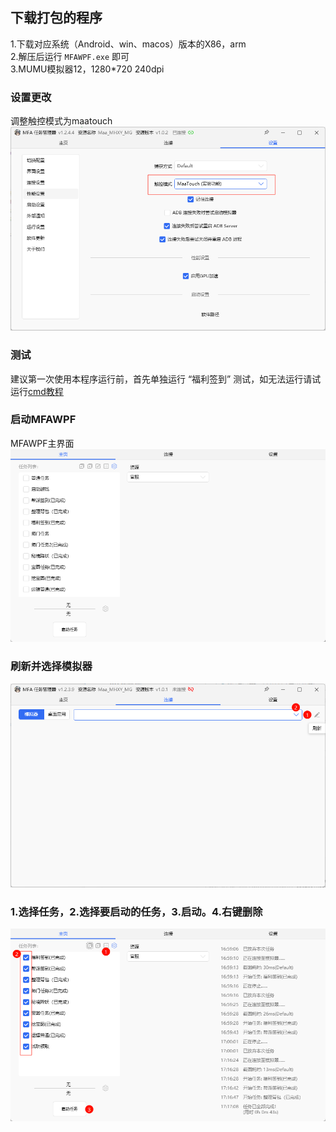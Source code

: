 ## 下载打包的程序

1.下载对应系统（Android、win、macos）版本的X86，arm\
2.解压后运行 `MFAWPF.exe` 即可\
3.MUMU模拟器12，1280*720 240dpi
### 设置更改
调整触控模式为maatouch
![调整触控模式](image-3.png)

### 测试
建议第一次使用本程序运行前，首先单独运行 “福利签到” 测试，如无法运行请试运行[cmd教程](./CMD运行教程.md)
### 启动MFAWPF
MFAWPF主界面
![MFAWPF主界面](./MFAWPF-1.png)
### 刷新并选择模拟器
![刷新并选择模拟器](image.png)

### 1.选择任务，2.选择要启动的任务，3.启动。4.右键删除
![选择任务并启动](image-1.png)

